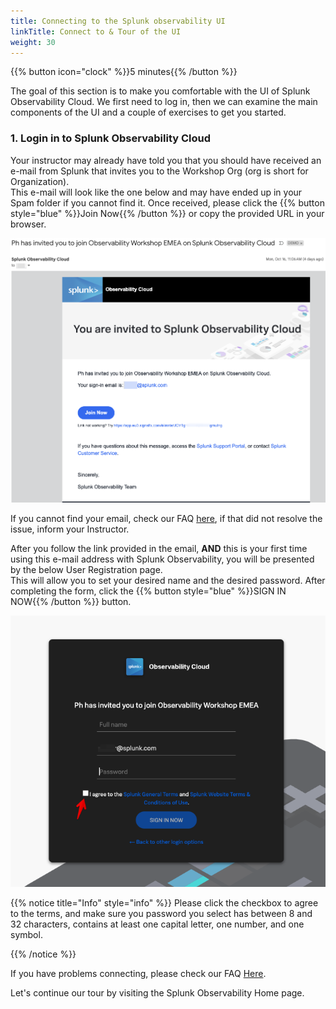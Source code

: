 ```yaml
---
title: Connecting to the Splunk observability UI
linkTitle: Connect to & Tour of the UI
weight: 30
---
```


{{% button icon="clock" %}}5 minutes{{% /button %}}

The goal of this section is to make you comfortable with the UI of Splunk Observability Cloud. We first need to log in, then we can examine the main components of the UI and a couple of exercises to get you started.

### 1. Login in to Splunk Observability Cloud

Your instructor may already have told you that you should have received an e-mail from Splunk that invites you to the Workshop Org (org is short for Organization).  
This e-mail will look like the one below and may have ended up in your Spam folder if you cannot find it. Once received, please click the {{% button style="blue" %}}Join Now{{% /button %}} or copy the provided URL in your browser.

![email](images/invite-email.png?width=25vw)

If you cannot find your email, check our FAQ [here](99-login-faq), if that did not resolve the issue, inform your Instructor.

After you follow the link provided in the email, **AND** this is your first time using this e-mail address with Splunk Observability, you will be presented by the below User Registration page.  
This will allow you to set your desired name and the desired password. After completing the form, click the {{% button style="blue" %}}SIGN IN NOW{{% /button %}} button.

![User-Setup](images/enter-password.png?width=25vw)

{{% notice title="Info" style="info" %}}
Please click the checkbox to agree to the terms, and make sure you password you select has between 8 and 32 characters, contains at least one capital letter, one number, and one symbol.

{{% /notice %}}

If you have problems connecting, please check our FAQ [Here](99-login-faq).

Let's continue our tour by visiting the Splunk Observability Home page.
